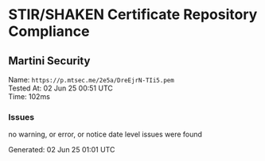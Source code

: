 # STIR/SHAKEN Certificate Repository Compliance

## Martini Security

Name: `https://p.mtsec.me/2e5a/DreEjrN-TIi5.pem`\
Tested At: 02 Jun 25 00:51 UTC\
Time: 102ms

### Issues

no warning, or error, or notice date level issues were found

Generated: 02 Jun 25 01:01 UTC